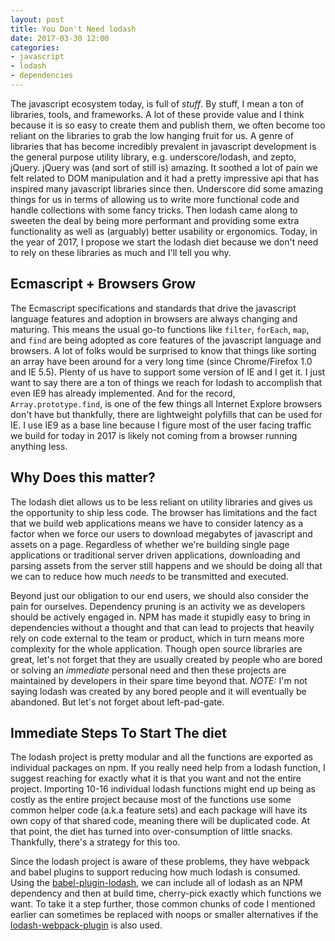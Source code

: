```yaml
---
layout: post
title: You Don't Need lodash
date: 2017-03-30 12:00
categories:
- javascript
- lodash
- dependencies
---
```


The javascript ecosystem today, is full of *stuff*. By stuff, I mean a ton of libraries, tools, and frameworks. A lot of these provide value
and I think because it is so easy to create them and publish them, we often become too reliant on the libraries to grab the low hanging fruit for us.
A genre of libraries that has become incredibly prevalent in javascript development is the general purpose utility library, e.g. underscore/lodash, and zepto, jQuery.
jQuery was (and sort of still is) amazing. It soothed a lot of pain we felt related to DOM manipulation and it had a pretty impressive api that has inspired many
javascript libraries since then.
Underscore did some amazing things for us in terms of allowing us to write more functional code and handle collections with some fancy tricks.
Then lodash came along to sweeten the deal by being more performant and providing some extra functionality as well as (arguably) better usability or ergonomics.
Today, in the year of 2017, I propose we start the lodash diet because we don't need to rely on these libraries as much and I'll tell you why.

## Ecmascript + Browsers Grow
The Ecmascript specifications and standards that drive the javascript language features and adoption in browsers are always changing and maturing.
This means the usual go-to functions like `filter`, `forEach`, `map`, and `find` are being adopted as core features of the javascript language and browsers.
A lot of folks would be surprised to know that things like sorting an array have been around for a very long time (since Chrome/Firefox 1.0 and IE 5.5).
Plenty of us have to support some version of IE and I get it. I just want to say there are a ton of things we reach for lodash to accomplish that even IE9 has already implemented.
And for the record, `Array.prototype.find`, is one of the few things all Internet Explore browsers don't have but thankfully, there are lightweight polyfills that can be used for IE.
I use IE9 as a base line because I figure most of the user facing traffic we build for today in 2017 is likely not coming from a browser running anything less.

## Why Does this matter?
The lodash diet allows us to be less reliant on utility libraries and gives us the opportunity to ship less code.
The browser has limitations and the fact that we build web applications means we have to consider latency as a factor when we force our users
to download megabytes of javascript and assets on a page.
Regardless of whether we're building single page applications or traditional server driven applications,
downloading and parsing assets from the server still happens and we should be doing all that we can to reduce how much *needs* to be transmitted and executed.

Beyond just our obligation to our end users, we should also consider the pain for ourselves. Dependency pruning is an activity we as developers should be actively engaged in.
NPM has made it stupidly easy to bring in dependencies without a thought and that can lead to projects that heavily rely on code external to the team or product,
which in turn means more complexity for the whole application.
Though open source libraries are great, let's not forget that they are usually created by people who are bored or solving
an *immediate* personal need and then these projects are maintained by developers in their spare time beyond that.
*NOTE:* I'm not saying lodash was created by any bored people and it will eventually be abandoned. But let's not forget about left-pad-gate.

## Immediate Steps To Start The diet
The lodash project is pretty modular and all the functions are exported as individual packages on npm.
If you really need help from a lodash function, I suggest reaching for exactly what it is that you want and not the entire project.
Importing 10-16 individual lodash functions might end up being as costly as the entire project because most of the functions use some
common helper code (a.k.a feature sets) and each package will have its own copy of that shared code, meaning there will be duplicated code.
At that point, the diet has turned into over-consumption of little snacks.
Thankfully, there's a strategy for this too.

Since the lodash project is aware of these problems, they have webpack and babel plugins to support reducing how much lodash is consumed.
Using the [babel-plugin-lodash](https://www.npmjs.com/package/babel-plugin-lodash),
we can include all of lodash as an NPM dependency and then at build time, cherry-pick exactly which functions we want.
To take it a step further, those common chunks of code I mentioned earlier can sometimes be replaced with noops or smaller alternatives if the [lodash-webpack-plugin](https://www.npmjs.com/package/lodash-webpack-plugin) is also used.
